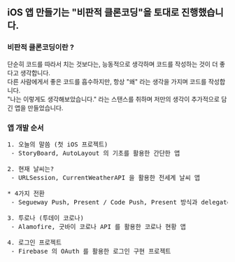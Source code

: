 ## iOS 앱 만들기는 "비판적 클론코딩"을 토대로 진행했습니다.

### 비판적 클론코딩이란 ?
단순히 코드를 따라서 치는 것보다는, 능동적으로 생각하며 코드를 작성하는 것이 더 좋다고 생각합니다.   
다른 사람에게서 좋은 코드를 흡수하지만, 항상 "왜" 라는 생각을 가지며 코드를 작성합니다.   
"나는 이렇게도 생각해보았습니다." 라는 스탠스를 취하며 저만의 생각이 추가적으로 담긴 앱을 만들었습니다.   

### 앱 개발 순서
<pre>
1. 오늘의 말씀 (첫 iOS 프로젝트)
 - StoryBoard, AutoLayout 의 기초를 활용한 간단한 앱
   
2. 현재 날씨는?
 - URLSession, CurrentWeatherAPI 을 활용한 전세계 날씨 앱
   
* 4가지 전환
 - Segueway Push, Present / Code Push, Present 방식과 delegate 패턴을 연습하기 위한 토이 프로젝트

3. 투로나 (투데이 코로나)
 - Alamofire, 굿바이 코로나 API 를 활용한 코로나 현황 앱
   
4. 로그인 프로젝트   
 - Firebase 의 OAuth 를 활용한 로그인 구현 프로젝트
</pre>
